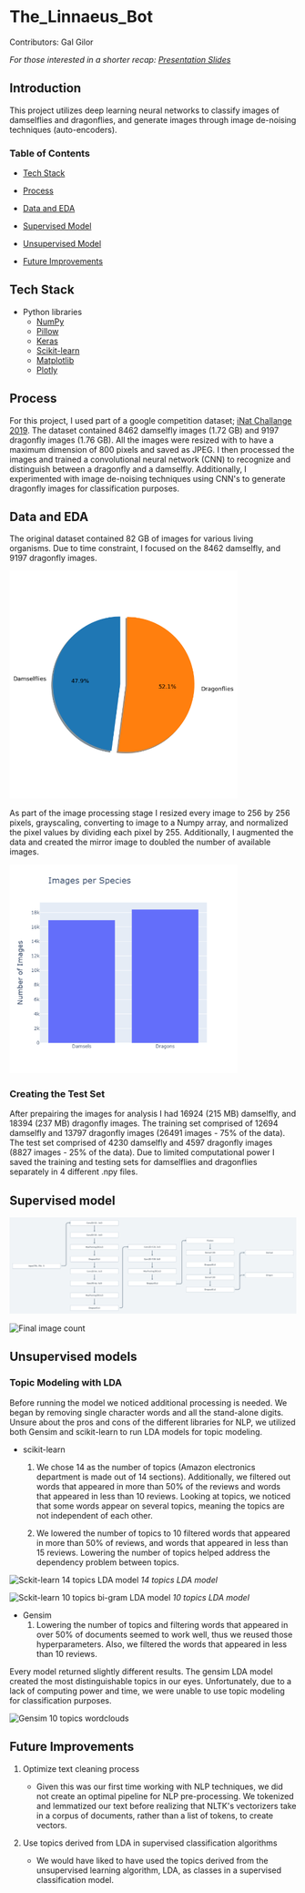 # The_Linnaeus_Bot

Contributors: Gal Gilor

_For those interested in a shorter recap:_ [_Presentation Slides_](https://docs.google.com/presentation/d/1xrlXFUVkA1hmsYD6TaPTXyuSGk6ACH_ZHcb40gw1cX0/edit?usp=sharing "Presentation")

## Introduction

This project utilizes deep learning neural networks to classify images of damselflies and dragonflies, and generate images through image de-noising techniques (auto-encoders).

### Table of Contents

   - [Tech Stack](#tech-stack)
  
   - [Process](#process)
  
   - [Data and EDA](#data-and-eda)
       
   - [Supervised Model](#supervised-model)

   - [Unsupervised Model](#unsupervised-model)

   - [Future Improvements](#future-improvements)

## Tech Stack

- Python libraries
    - [NumPy](https://www.numpy.org/ "Numpy")
    - [Pillow](https://pillow.readthedocs.io/en/stable/ "Pillow")
    - [Keras](https://keras.io/ "Keras")
    - [Scikit-learn](https://scikit-learn.org/stable/ "Sklearn")
    - [Matplotlib](https://matplotlib.org/ "Matplotlib")
    - [Plotly](https://plot.ly/ "Plotly")

## Process

For this project, I used part of a google competition dataset; [iNat Challange 2019](https://sites.google.com/view/fgvc6/competitions/inaturalist-2019/ "iNat Challange 2019"). The dataset contained 8462 damselfly images (1.72 GB) and 9197 dragonfly images (1.76 GB). All the images were resized with to have a maximum dimension of 800 pixels and saved as JPEG. I then processed the images and trained a convolutional neural network (CNN) to recognize and distinguish between a dragonfly and a damselfly. Additionally, I experimented with image de-noising techniques using CNN's to generate dragonfly images for classification purposes.
  
## Data and EDA

The original dataset contained 82 GB of images for various living organisms. Due to time constraint, I focused on the 8462 damselfly, and 9197 dragonfly images.

<img src=Images/image_pie.png alt="Classes pie chart" width="400"/>

As part of the image processing stage I resized every image to 256 by 256 pixels, grayscaling, converting to image to a Numpy array, and normalized the pixel values by dividing each pixel by 255. Additionally, I augmented the data and created the mirror image to doubled the number of available images.

<img src=Images/class_balance.png alt="Final image count" width="400"/>

### Creating the Test Set

After prepairing the images for analysis I had 16924 (215 MB) damselfly, and 18394 (237 MB) dragonfly images. The training set comprised of 12694 damselfly and 13797 dragonfly images (26491‬ images - 75% of the data). The test set comprised of  4230 damselfly and 4597 dragonfly images (8827‬ images - 25% of the data). Due to limited computational power I saved the training and testing sets for damselflies and dragonflies separately in 4 different .npy files.

## Supervised model


![CNN Architecture](Images/CNN_arch.png)

<img src=test_images/supervised_cm.png alt="Final image count" width="400"/>

## Unsupervised models

### Topic Modeling with LDA

Before running the model we noticed additional    processing is needed. We began by removing single character words and all the stand-alone digits. Unsure about the pros and cons of the different libraries for NLP, we utilized both Gensim and scikit-learn to run LDA models for topic modeling.

- scikit-learn
  1) We chose 14 as the number of topics (Amazon electronics department is made out of 14 sections). Additionally, we filtered out words that appeared in more than 50% of the reviews and words that appeared in less than 10 reviews. Looking at topics, we noticed that some words appear on several topics, meaning the topics are not independent of each other.

  2) We lowered the number of topics to 10 filtered words that appeared in more than 50% of reviews, and words that appeared in less than 15 reviews. Lowering the number of topics helped address the dependency problem between topics.

![Sckit-learn 14 topics LDA model](Images/sklearn_lda_14topics.PNG)
_14 topics LDA model_

![Sckit-learn 10 topics  bi-gram LDA model](Images/sklearn_lda_bi_10topics.PNG)
_10 topics LDA model_

- Gensim
   1) Lowering the number of topics and filtering words that appeared in over 50% of documents seemed to work well, thus we reused those hyperparameters. Also, we filtered the words that appeared in less than 10 reviews.

Every model returned slightly different results. The gensim LDA model created the most distinguishable topics in our eyes. Unfortunately, due to a lack of computing power and time, we were unable to use topic modeling for classification purposes.

![Gensim 10 topics wordclouds](Images/all_topic_wordclouds.PNG)

## Future Improvements

1. Optimize text cleaning process
    - Given this was our first time working with NLP techniques, we did not create an optimal pipeline for NLP pre-processing. We tokenized and lemmatized our text before realizing that NLTK's vectorizers take in a corpus of documents, rather than a list of tokens, to create vectors.

2. Use topics derived from LDA in supervised classification algorithms
    - We would have liked to have used the topics derived from the unsupervised learning algorithm, LDA, as classes in a supervised classification model.

